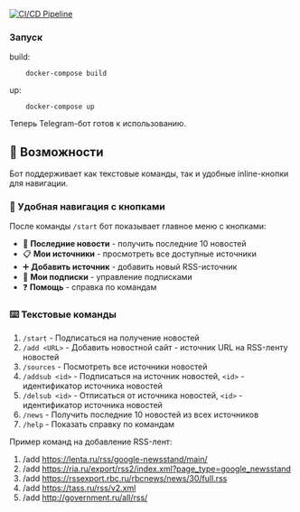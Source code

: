 [![CI/CD Pipeline](https://github.com/kaevdokimov/tg-rss/actions/workflows/ci-cd.yml/badge.svg)](https://github.com/kaevdokimov/tg-rss/actions/workflows/ci-cd.yml)

### Запуск

build:

```
    docker-compose build
```

up:

```
    docker-compose up
```

Теперь Telegram-бот готов к использованию.

## 🎯 Возможности

Бот поддерживает как текстовые команды, так и удобные inline-кнопки для навигации.

### 📱 Удобная навигация с кнопками

После команды `/start` бот показывает главное меню с кнопками:
- 📰 **Последние новости** - получить последние 10 новостей
- 📋 **Мои источники** - просмотреть все доступные источники
- ➕ **Добавить источник** - добавить новый RSS-источник
- 📝 **Мои подписки** - управление подписками
- ❓ **Помощь** - справка по командам

### ⌨️ Текстовые команды

1. `/start` - Подписаться на получение новостей
2. `/add <URL>` - Добавить новостной сайт - источник URL на RSS-ленту новостей
3. `/sources` - Посмотреть все источники новостей
4. `/addsub <id>` - Подписаться на источник новостей, `<id>` - идентификатор источника новостей
5. `/delsub <id>` - Отписаться от источника новостей, `<id>` - идентификатор источника новостей
6. `/news` - Получить последние 10 новостей из всех источников
7. `/help` - Показать справку по командам

Пример команд на добавление RSS-лент:

1. /add https://lenta.ru/rss/google-newsstand/main/
2. /add https://ria.ru/export/rss2/index.xml?page_type=google_newsstand
3. /add https://rssexport.rbc.ru/rbcnews/news/30/full.rss
4. /add https://tass.ru/rss/v2.xml
5. /add http://government.ru/all/rss/
